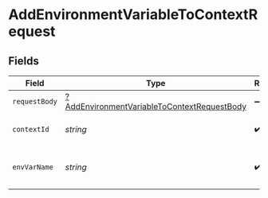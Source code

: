 # AddEnvironmentVariableToContextRequest


## Fields

| Field                                                                                                                | Type                                                                                                                 | Required                                                                                                             | Description                                                                                                          |
| -------------------------------------------------------------------------------------------------------------------- | -------------------------------------------------------------------------------------------------------------------- | -------------------------------------------------------------------------------------------------------------------- | -------------------------------------------------------------------------------------------------------------------- |
| `requestBody`                                                                                                        | [?AddEnvironmentVariableToContextRequestBody](../../models/operations/AddEnvironmentVariableToContextRequestBody.md) | :heavy_minus_sign:                                                                                                   | N/A                                                                                                                  |
| `contextId`                                                                                                          | *string*                                                                                                             | :heavy_check_mark:                                                                                                   | ID of the context (UUID)                                                                                             |
| `envVarName`                                                                                                         | *string*                                                                                                             | :heavy_check_mark:                                                                                                   | The name of the environment variable                                                                                 |